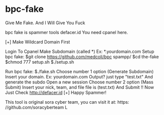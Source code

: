 # bpc-fake




Give Me Fake. And I Will Give You Fuck

bpc fake is spammer tools defacer.id You need cpanel here.

[+] Make Wildcard Domain First

Login To Cpanel
Make Subdomain (called *) Ex: *.yourdomain.com
Setup bpc fake: $git clone https://github.com/medcoli/bpc spampp/
$cd the-fake $chmod 777 setup.sh $./setup.sh

Run bpc fake: $./fake.sh Choose number 1 option (Generate Subdomain)
Insert your domain. Ex: yourdomain.com Output? just type "test.txt" And
generate the subdo Open a new session Choose number 2 option (Mass
Submit) Insert your nick, team, and file file is (test.txt) And Submit
!! Now Just Check http://defacer.id [+] Happy Spammer!

This tool is original sora cyber team, you can visit it at: https:
//github.com/soracyberteam
L
